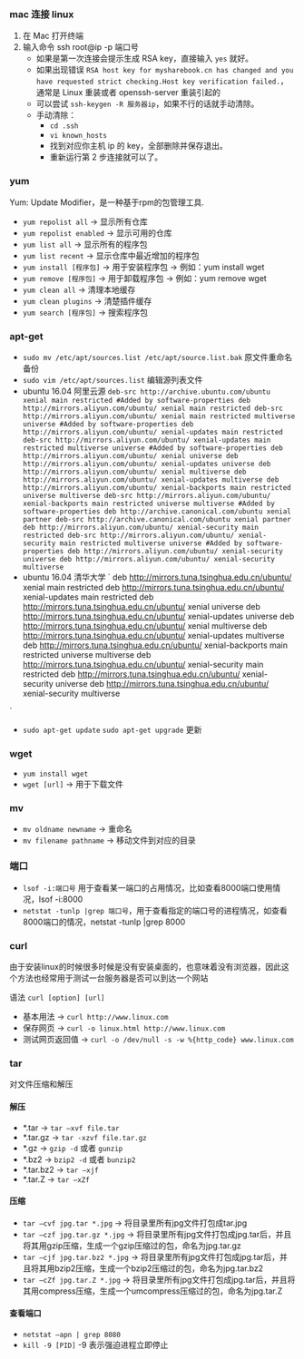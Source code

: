 ### mac 连接 linux
1. 在 Mac 打开终端
2. 输入命令 ssh root@ip -p 端口号
    - 如果是第一次连接会提示生成 RSA key，直接输入 `yes` 就好。
    - 如果出现错误 `RSA host key for mysharebook.cn has changed and you have requested strict checking.Host key verification failed.`，通常是 Linux 重装或者 openssh-server 重装引起的
    - 可以尝试 `ssh-keygen -R 服务器ip`，如果不行的话就手动清除。
    - 手动清除：
        - `cd .ssh`
        - `vi known_hosts`
        - 找到对应你主机 ip 的 key，全部删除并保存退出。
        - 重新运行第 2 步连接就可以了。
 
### yum
Yum:  Update Modifier，是一种基于rpm的包管理工具.
- `yum repolist all` -> 显示所有仓库
- `yum repolist enabled` -> 显示可用的仓库
- `yum list all` -> 显示所有的程序包
- `yum list recent` -> 显示仓库中最近增加的程序包 
- `yum install [程序包]` -> 用于安装程序包 -> 例如：yum install wget
- `yum remove [程序包]` -> 用于卸载程序包 -> 例如：yum remove wget
- `yum clean all` -> 清理本地缓存
- `yum clean plugins` -> 清楚插件缓存
- `yum search [程序包]` -> 搜索程序包

### apt-get
- `sudo mv /etc/apt/sources.list /etc/apt/source.list.bak` 原文件重命名备份
- `sudo vim /etc/apt/sources.list` 编辑源列表文件
- ubuntu 16.04 阿里云源
`
deb-src http://archive.ubuntu.com/ubuntu xenial main restricted #Added by software-properties
deb http://mirrors.aliyun.com/ubuntu/ xenial main restricted
deb-src http://mirrors.aliyun.com/ubuntu/ xenial main restricted multiverse universe #Added by software-properties
deb http://mirrors.aliyun.com/ubuntu/ xenial-updates main restricted
deb-src http://mirrors.aliyun.com/ubuntu/ xenial-updates main restricted multiverse universe #Added by software-properties
deb http://mirrors.aliyun.com/ubuntu/ xenial universe
deb http://mirrors.aliyun.com/ubuntu/ xenial-updates universe
deb http://mirrors.aliyun.com/ubuntu/ xenial multiverse
deb http://mirrors.aliyun.com/ubuntu/ xenial-updates multiverse
deb http://mirrors.aliyun.com/ubuntu/ xenial-backports main restricted universe multiverse
deb-src http://mirrors.aliyun.com/ubuntu/ xenial-backports main restricted universe multiverse #Added by software-properties
deb http://archive.canonical.com/ubuntu xenial partner
deb-src http://archive.canonical.com/ubuntu xenial partner
deb http://mirrors.aliyun.com/ubuntu/ xenial-security main restricted
deb-src http://mirrors.aliyun.com/ubuntu/ xenial-security main restricted multiverse universe #Added by software-properties
deb http://mirrors.aliyun.com/ubuntu/ xenial-security universe
deb http://mirrors.aliyun.com/ubuntu/ xenial-security multiverse
`
- ubuntu 16.04 清华大学
`
deb http://mirrors.tuna.tsinghua.edu.cn/ubuntu/ xenial main restricted
deb http://mirrors.tuna.tsinghua.edu.cn/ubuntu/ xenial-updates main restricted
deb http://mirrors.tuna.tsinghua.edu.cn/ubuntu/ xenial universe
deb http://mirrors.tuna.tsinghua.edu.cn/ubuntu/ xenial-updates universe
deb http://mirrors.tuna.tsinghua.edu.cn/ubuntu/ xenial multiverse
deb http://mirrors.tuna.tsinghua.edu.cn/ubuntu/ xenial-updates multiverse
deb http://mirrors.tuna.tsinghua.edu.cn/ubuntu/ xenial-backports main restricted universe multiverse
deb http://mirrors.tuna.tsinghua.edu.cn/ubuntu/ xenial-security main restricted
deb http://mirrors.tuna.tsinghua.edu.cn/ubuntu/ xenial-security universe
deb http://mirrors.tuna.tsinghua.edu.cn/ubuntu/ xenial-security multiverse

`

- `sudo apt-get update` `sudo apt-get upgrade` 更新

### wget
- `yum install wget`
- `wget [url]` -> 用于下载文件

### mv
- `mv oldname newname` -> 重命名
- `mv filename pathname` -> 移动文件到对应的目录

### 端口
- `lsof -i:端口号` 用于查看某一端口的占用情况，比如查看8000端口使用情况，lsof -i:8000
- `netstat -tunlp |grep 端口号`，用于查看指定的端口号的进程情况，如查看8000端口的情况，netstat -tunlp |grep 8000

### curl
由于安装linux的时候很多时候是没有安装桌面的，也意味着没有浏览器，因此这个方法也经常用于测试一台服务器是否可以到达一个网站

语法 `curl [option] [url]`

- 基本用法 -> `curl http://www.linux.com`
- 保存网页 -> `curl -o linux.html http://www.linux.com`
- 测试网页返回值 -> `curl -o /dev/null -s -w %{http_code} www.linux.com`

### tar
对文件压缩和解压

#### 解压
- *.tar -> `tar –xvf file.tar`
- *.tar.gz -> `tar -xzvf file.tar.gz`
- *.gz ->  `gzip -d` 或者 `gunzip`
- *.bz2 -> `bzip2 -d` 或者 `bunzip2 `
- *.tar.bz2 -> `tar –xjf`
- *.tar.Z -> `tar –xZf`

#### 压缩
- `tar –cvf jpg.tar *.jpg` -> 将目录里所有jpg文件打包成tar.jpg
- `tar –czf jpg.tar.gz *.jpg` -> 将目录里所有jpg文件打包成jpg.tar后，并且将其用gzip压缩，生成一个gzip压缩过的包，命名为jpg.tar.gz
- `tar –cjf jpg.tar.bz2 *.jpg` -> 将目录里所有jpg文件打包成jpg.tar后，并且将其用bzip2压缩，生成一个bzip2压缩过的包，命名为jpg.tar.bz2
- `tar –cZf jpg.tar.Z *.jpg` -> 将目录里所有jpg文件打包成jpg.tar后，并且将其用compress压缩，生成一个umcompress压缩过的包，命名为jpg.tar.Z

#### 查看端口
- `netstat –apn | grep 8080`
- `kill -9 [PID]` -9 表示强迫进程立即停止